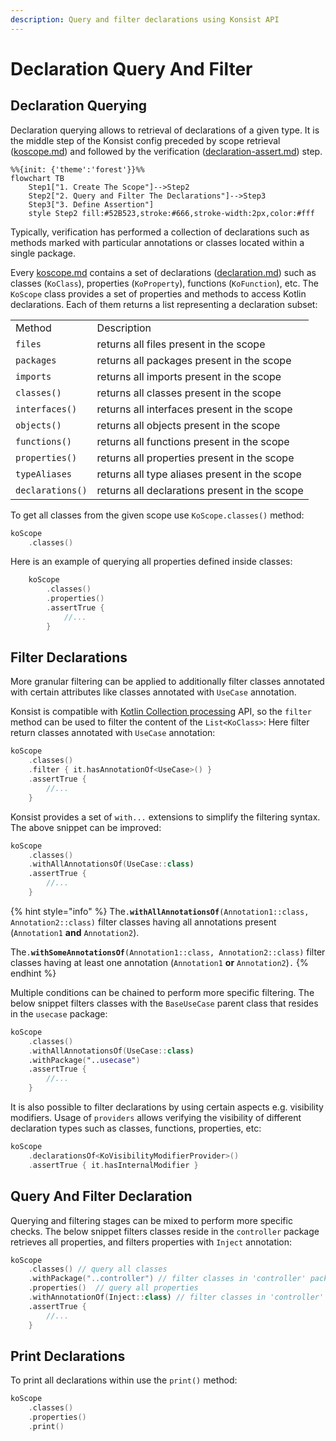 ```yaml
---
description: Query and filter declarations using Konsist API
---
```


# Declaration Query And Filter

## Declaration Querying

Declaration querying allows to retrieval of declarations of a given type. It is the middle step of the Konsist config preceded by scope retrieval ([koscope.md](koscope.md "mention")) and followed by the verification ([declaration-assert.md](declaration-assert.md "mention")) step.

```mermaid
%%{init: {'theme':'forest'}}%%
flowchart TB
    Step1["1. Create The Scope"]-->Step2
    Step2["2. Query and Filter The Declarations"]-->Step3
    Step3["3. Define Assertion"]
    style Step2 fill:#52B523,stroke:#666,stroke-width:2px,color:#fff
```

Typically, verification has performed a collection of declarations such as methods marked with particular annotations or classes located within a single package.

Every [koscope.md](koscope.md "mention") contains a set of declarations ([declaration.md](../features/declaration.md "mention")) such as classes (`KoClass`), properties (`KoProperty`), functions (`KoFunction`), etc. The `KoScope` class provides a set of properties and methods to access Kotlin declarations. Each of them returns a list representing a declaration subset:

|                  |                                               |
| ---------------- | --------------------------------------------- |
| Method           | Description                                   |
| `files`          | returns all files present in the scope        |
| `packages`       | returns all packages present in the scope     |
| `imports`        | returns all imports present in the scope      |
| `classes()`      | returns all classes present in the scope      |
| `interfaces()`   | returns all interfaces present in the scope   |
| `objects()`      | returns all objects present in the scope      |
| `functions()`    | returns all functions present in the scope    |
| `properties()`   | returns all properties present in the scope   |
| `typeAliases`    | returns all type aliases present in the scope |
| `declarations()` | returns all declarations present in the scope |

To get all classes from the given scope use `KoScope.classes()` method:

```kotlin
koScope
    .classes()
```

Here is an example of querying all properties defined inside classes:

```kotlin
    koScope
        .classes()
        .properties()
        .assertTrue { 
            //...
        }
```

## Filter Declarations

More granular filtering can be applied to additionally filter classes annotated with certain attributes like classes annotated with `UseCase` annotation.

Konsist is compatible with [Kotlin Collection processing](https://kotlinlang.org/docs/collections-overview.html#list) API, so the `filter` method can be used to filter the content of the `List<KoClass>`: Here filter return classes annotated with `UseCase` annotation:

```kotlin
koScope
    .classes()
    .filter { it.hasAnnotationOf<UseCase>() }
    .assertTrue { 
        //... 
    }
```

Konsist provides a set of `with...` extensions to simplify the filtering syntax. The above snippet can be improved:

```kotlin
koScope
    .classes()
    .withAllAnnotationsOf(UseCase::class)
    .assertTrue { 
        //...
    }
```

{% hint style="info" %}
The`.`**`withAllAnnotationsOf`**`(Annotation1::class, Annotation2::class)` filter classes having all annotations present (`Annotation1` **and** `Annotation2`).

The`.`**`withSomeAnnotationsOf`**`(Annotation1::class, Annotation2::class)` filter classes having at least one annotation (`Annotation1` **or** `Annotation2`)`.`
{% endhint %}

Multiple conditions can be chained to perform more specific filtering. The below snippet filters classes with the `BaseUseCase` parent class that resides in the `usecase` package:

```kotlin
koScope
    .classes()
    .withAllAnnotationsOf(UseCase::class)
    .withPackage("..usecase")
    .assertTrue { 
        //...
    }
```

It is also possible to filter declarations by using certain aspects e.g. visibility modifiers. Usage of `providers` allows verifying the visibility of different declaration types such as classes, functions, properties, etc:

```kotlin
koScope
    .declarationsOf<KoVisibilityModifierProvider>()
    .assertTrue { it.hasInternalModifier }
```

## Query And Filter Declaration

Querying and filtering stages can be mixed to perform more specific checks. The below snippet filters classes reside in the `controller` package retrieves all properties, and filters properties with `Inject` annotation:

```kotlin
koScope
    .classes() // query all classes
    .withPackage("..controller") // filter classes in 'controller' package
    .properties()  // query all properties
    .withAnnotationOf(Inject::class) // filter classes in 'controller' package
    .assertTrue { 
        //...
    }
```

## Print Declarations

To print all declarations within use the `print()` method:

```kotlin
koScope
    .classes()
    .properties()
    .print()
```
